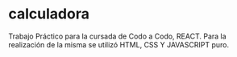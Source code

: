 # calculadora

Trabajo Práctico para la cursada de Codo a Codo, REACT.
Para la realización de la misma se utilizó HTML, CSS Y JAVASCRIPT puro.
